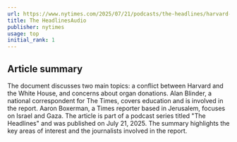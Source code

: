 ```yaml
---
url: https://www.nytimes.com/2025/07/21/podcasts/the-headlines/harvard-white-house-organ-donations.html
title: The HeadlinesAudio
publisher: nytimes
usage: top
initial_rank: 1
---
```

## Article summary
The document discusses two main topics: a conflict between Harvard and the White House, and concerns about organ donations. Alan Blinder, a national correspondent for The Times, covers education and is involved in the report. Aaron Boxerman, a Times reporter based in Jerusalem, focuses on Israel and Gaza. The article is part of a podcast series titled "The Headlines" and was published on July 21, 2025. The summary highlights the key areas of interest and the journalists involved in the report.
